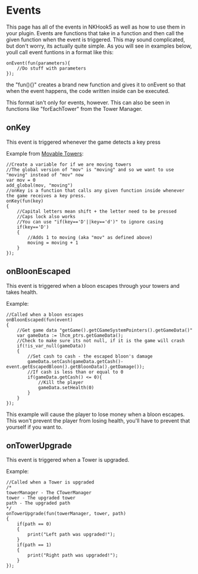 # Events
This page has all of the events in NKHook5 as well as how to use them in your plugin. Events are functions that take in a function and then call the given function when the event is triggered. This may sound complicated, but don't worry, its actually quite simple. As you will see in examples below, youll call event funtions in a format like this:
```
onEvent(fun(parameters){
    //Do stuff with parameters
});
```
the "fun(){}" creates a brand new function and gives it to onEvent so that when the event happens, the code written inside can be executed.

This format isn't only for events, however. This can also be seen in functions like "forEachTower" from the Tower Manager.

## onKey
This event is triggered whenever the game detects a key press

Example from [Movable Towers](https://github.com/DisabledMallis/NKHook5/blob/master/ScriptExamples/MovableTowers.chai):
```
//Create a variable for if we are moving towers
//The global version of "mov" is "moving" and so we want to use "moving" instead of "mov" now
var mov = 0
add_global(mov, "moving")
//onKey is a function that calls any given function inside whenever the game receives a key press.
onKey(fun(key)
{
	//Capital letters mean shift + the letter need to be pressed
	//Caps lock also works
	//You can use "if(key=='D'||key=='d')" to ignore casing
	if(key=='D')
	{
		//Adds 1 to moving (aka "mov" as defined above)
		moving = moving + 1
	}
});
```

## onBloonEscaped
This event is triggered when a bloon escapes through your towers and takes health.

Example:
```
//Called when a bloon escapes
onBloonEscaped(fun(event)
{
	//Get game data "getGame().getCGameSystemPointers().getGameData()"
	var gameData := lhcm_ptrs.getGameData();
	//Check to make sure its not null, if it is the game will crash
	if(!is_var_null(gameData))
	{
		//Set cash to cash - the escaped bloon's damage
		gameData.setCash(gameData.getCash()-event.getEscapedBloon().getBloonData().getDamage());
		//If cash is less than or equal to 0
		if(gameData.getCash() <= 0){
			//Kill the player
			gameData.setHealth(0)
		}
	}
});
```

This example will cause the player to lose money when a bloon escapes. This won't prevent the player from losing health, you'll have to prevent that yourself if you want to.


## onTowerUpgrade
This event is triggered when a Tower is upgraded.

Example:
```
//Called when a Tower is upgraded
/*
towerManager - The CTowerManager
tower - The upgraded tower
path - The upgraded path
*/
onTowerUpgrade(fun(towerManager, tower, path)
{
    if(path == 0)
	{
		print("Left path was upgraded!");
	}
	if(path == 1)
	{
		print("Right path was upgraded!");
	}
});
```